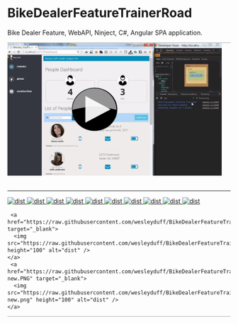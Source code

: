 # BikeDealerFeatureTrainerRoad
Bike Dealer Feature, WebAPI, Ninject, C#, Angular SPA application.


<div style="border-top:1px solid #AAA; border-bottom:1px solid #AAA">
   <section style="display:block;">
     <a href="http://recordit.co/XjWHjhSiAu" target="_blank">
      <img src="https://raw.githubusercontent.com/wesleyduff/HealthCatalystTest/master/video.PNG" height="300" alt="Video" />
    </a>
   </section>
   <br/>
   <hr/>
   <section>
   <a href="https://raw.githubusercontent.com/wesleyduff/BikeDealerFeatureTrainerRoad/master/Home.PNG" target="_blank">
      <img src="https://raw.githubusercontent.com/wesleyduff/BikeDealerFeatureTrainerRoad/master/Home.PNG" height="100" alt="dist" />
    </a>
     <a href="https://raw.githubusercontent.com/wesleyduff/BikeDealerFeatureTrainerRoad/master/dist.PNG" target="_blank">
      <img src="https://raw.githubusercontent.com/wesleyduff/BikeDealerFeatureTrainerRoad/master/dist.PNG" height="100" alt="dist" />
    </a>
    <a href="https://raw.githubusercontent.com/wesleyduff/BikeDealerFeatureTrainerRoad/master/dist-2.PNG" target="_blank">
      <img src="https://raw.githubusercontent.com/wesleyduff/BikeDealerFeatureTrainerRoad/master/dist-2.PNG" height="100" alt="dist" />
    </a>
        <a href="https://raw.githubusercontent.com/wesleyduff/BikeDealerFeatureTrainerRoad/master/dist-add.PNG" target="_blank">
      <img src="https://raw.githubusercontent.com/wesleyduff/BikeDealerFeatureTrainerRoad/master/dist-add.PNG" height="100" alt="dist" />
    </a> 
    </a>
    <a href="https://raw.githubusercontent.com/wesleyduff/BikeDealerFeatureTrainerRoad/master/dist-read.PNG" target="_blank">
      <img src="https://raw.githubusercontent.com/wesleyduff/BikeDealerFeatureTrainerRoad/master/dist-read.PNG" height="100" alt="dist" />
    </a>
    <a href="https://raw.githubusercontent.com/wesleyduff/BikeDealerFeatureTrainerRoad/master/dist-add-offer.PNG" target="_blank">
      <img src="https://raw.githubusercontent.com/wesleyduff/BikeDealerFeatureTrainerRoad/master/dist-add-offer.PNG" height="100" alt="dist" />
    </a>
     <a href="https://raw.githubusercontent.com/wesleyduff/BikeDealerFeatureTrainerRoad/master/dist-rec.PNG" target="_blank">
      <img src="https://raw.githubusercontent.com/wesleyduff/BikeDealerFeatureTrainerRoad/master/dist-rec.PNG" height="100" alt="dist" />
    </a>
    <a href="https://raw.githubusercontent.com/wesleyduff/BikeDealerFeatureTrainerRoad/master/dist-update-price.PNG" target="_blank">
      <img src="https://raw.githubusercontent.com/wesleyduff/BikeDealerFeatureTrainerRoad/master/dist-update-price.PNG" height="100" alt="dist" />
    </a>
    <a href="https://raw.githubusercontent.com/wesleyduff/BikeDealerFeatureTrainerRoad/master/discounts.PNG" target="_blank">
      <img src="https://raw.githubusercontent.com/wesleyduff/BikeDealerFeatureTrainerRoad/master/discounts.PNG" height="100" alt="dist" />
    </a>
    <a href="https://raw.githubusercontent.com/wesleyduff/BikeDealerFeatureTrainerRoad/master/discounts.PNG" target="_blank">
      <img src="https://raw.githubusercontent.com/wesleyduff/BikeDealerFeatureTrainerRoad/master/discounts.PNG" height="100" alt="dist" />
    </a>
    
     <a href="https://raw.githubusercontent.com/wesleyduff/BikeDealerFeatureTrainerRoad/master/offers.PNG" target="_blank">
      <img src="https://raw.githubusercontent.com/wesleyduff/BikeDealerFeatureTrainerRoad/master/offers.png" height="100" alt="dist" />
    </a>
     <a href="https://raw.githubusercontent.com/wesleyduff/BikeDealerFeatureTrainerRoad/master/offer-new.PNG" target="_blank">
      <img src="https://raw.githubusercontent.com/wesleyduff/BikeDealerFeatureTrainerRoad/master/offer-new.png" height="100" alt="dist" />
    </a>
   </section>
</div>
